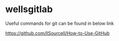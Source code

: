 # wellsgitlab

Useful commands for git can be found in below link

https://github.com/llSourcell/How-to-Use-GitHub
